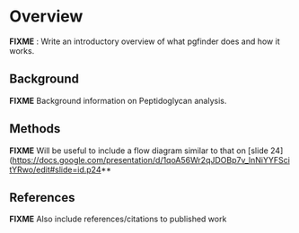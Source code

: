 # Overview

**FIXME** : Write an introductory overview of what pgfinder does and how it works.

## Background

**FIXME** Background information on Peptidoglycan analysis.

## Methods

**FIXME** Will be useful to include a flow diagram similar to that on [slide 24](https://docs.google.com/presentation/d/1qoA56Wr2qJDOBp7v_lnNiYYFScitYRwo/edit#slide=id.p24**

## References

**FIXME** Also include references/citations to published work
